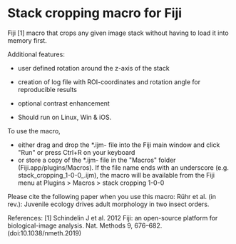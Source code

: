 # Stack cropping macro for Fiji
Fiji [1] macro that crops any given image stack without having to load it into memory first.

Additional features:
 * user defined rotation around the z-axis of the stack
 * creation of log file with ROI-coordinates and rotation angle for reproducible results
 * optional contrast enhancement

 *   Should run on Linux, Win & iOS.

To use the macro,  
  - either drag and drop the \*.ijm- file into the Fiji main window and click "Run" or press Ctrl+R on your keyboard
  - or store a copy of the \*.ijm- file in the "Macros" folder (Fiji.app/plugins/Macros). If the file name ends with an underscore (e.g. stack_cropping_1-0-0_.ijm), the macro will be available from the Fiji menu at Plugins > Macros > stack cropping 1-0-0

Please cite the following paper when you use this macro:
Rühr et al. (in rev.): Juvenile ecology drives adult morphology in two insect orders.

References:
[1] Schindelin J et al. 2012 Fiji: an open-source platform for biological-image analysis. Nat. Methods 9, 676–682. (doi:10.1038/nmeth.2019)
